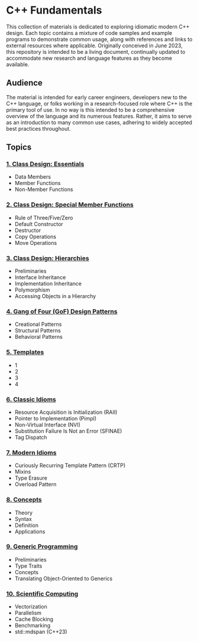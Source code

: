 # C++ Fundamentals

This collection of materials is dedicated to exploring idiomatic modern C++ design. Each topic contains a mixture of code samples and example programs to demonstrate common usage, along with references and links to external resources where applicable. Originally conceived in June 2023, this repository is intended to be a living document, continually updated to accommodate new research and language features as they become available.

## Audience

The material is intended for early career engineers, developers new to the C++ language, or folks working in a research-focused role where C++ is the primary tool of use. In no way is this intended to be a comprehensive overview of the language and its numerous features. Rather, it aims to serve as an introduction to many common use cases, adhering to widely accepted best practices throughout.

## Topics

### [1. Class Design: Essentials](https://github.com/cmbrandt/modern-cxx-seminar/blob/master/01_class_design_essentials.md)

* Data Members
* Member Functions
* Non-Member Functions

### [2. Class Design: Special Member Functions](https://github.com/cmbrandt/modern-cxx-seminar/blob/master/02_class_design_special.md)

* Rule of Three/Five/Zero
* Default Constructor
* Destructor
* Copy Operations
* Move Operations

### [3. Class Design: Hierarchies](https://github.com/cmbrandt/modern-cxx-seminar/blob/master/03_class_design_hierarchies.md)

* Preliminaries
* Interface Inheritance
* Implementation Inheritance
* Polymorphism
* Accessing Objects in a Hierarchy

### [4. Gang of Four (GoF) Design Patterns](https://github.com/cmbrandt/modern-cxx-seminar/blob/master/04_gof_design_patterns.md)

* Creational Patterns
* Structural Patterns
* Behavioral Patterns

### [5. Templates](https://github.com/cmbrandt/modern-cxx-seminar/blob/master/05_templates.md)

* 1
* 2
* 3
* 4

### [6. Classic Idioms](https://github.com/cmbrandt/modern-cxx-seminar/blob/master/06_classic_idioms.md)

* Resource Acquisition is Initialization (RAII)
* Pointer to Implementation (Pimpl)
* Non-Virtual Interface (NVI)
* Substitution Failure Is Not an Error (SFINAE)
* Tag Dispatch

### [7. Modern Idioms](https://github.com/cmbrandt/modern-cxx-seminar/blob/master/07_modern_idioms.md)

* Curiously Recurring Template Pattern (CRTP)
* Mixins
* Type Erasure
* Overload Pattern

### [8. Concepts](https://github.com/cmbrandt/modern-cxx-seminar/blob/master/08_generic_programming.md)

* Theory
* Syntax
* Definition
* Applications

### [9. Generic Programming](https://github.com/cmbrandt/modern-cxx-seminar/blob/master/09_generic_programming.md)

* Preliminaries
* Type Traits
* Concepts
* Translating Object-Oriented to Generics

### [10. Scientific Computing](https://github.com/cmbrandt/modern-cxx-seminar/blob/master/10_scientific_computing.md)

* Vectorization
* Parallelism
* Cache Blocking
* Benchmarking
* std::mdspan (C++23)
